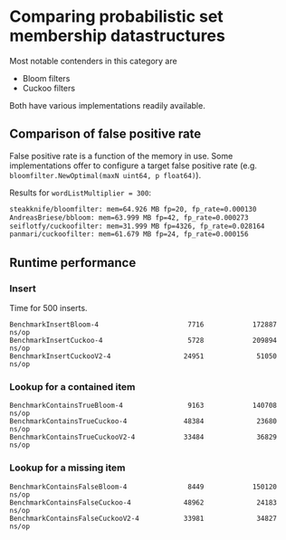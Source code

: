 # Comparing probabilistic set membership datastructures

Most notable contenders in this category are

* Bloom filters
* Cuckoo filters

Both have various implementations readily available.

## Comparison of false positive rate

False positive rate is a function of the memory in use. Some implementations
offer to configure a target false positive rate (e.g. `bloomfilter.NewOptimal(maxN uint64, p float64)`).

Results for `wordListMultiplier = 300`:

```bash
steakknife/bloomfilter: mem=64.926 MB fp=20, fp_rate=0.000130
AndreasBriese/bbloom: mem=63.999 MB fp=42, fp_rate=0.000273
seiflotfy/cuckoofilter: mem=31.999 MB fp=4326, fp_rate=0.028164
panmari/cuckoofilter: mem=61.679 MB fp=24, fp_rate=0.000156
```

## Runtime performance

### Insert

Time for 500 inserts.

```
BenchmarkInsertBloom-4                      7716            172887 ns/op
BenchmarkInsertCuckoo-4                     5728            209894 ns/op
BenchmarkInsertCuckooV2-4                  24951             51050 ns/op
```

### Lookup for a contained item

```
BenchmarkContainsTrueBloom-4                9163            140708 ns/op
BenchmarkContainsTrueCuckoo-4              48384             23680 ns/op
BenchmarkContainsTrueCuckooV2-4            33484             36829 ns/op
```

### Lookup for a missing item

```
BenchmarkContainsFalseBloom-4               8449            150120 ns/op
BenchmarkContainsFalseCuckoo-4             48962             24183 ns/op
BenchmarkContainsFalseCuckooV2-4           33981             34827 ns/op
```